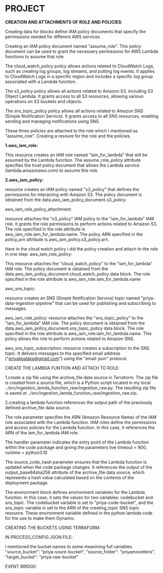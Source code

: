 # PROJECT


**CREATION AND ATTACHMENTS OF ROLE AND POLICIES**:

Creating data  for blocks define IAM policy documents that specify the permissions needed for different AWS services.

Creating an IAM policy document named "assume_role". This policy document can be used to grant the necessary permissions for AWS Lambda functions to assume that role.

The cloud_watch_policy policy allows actions related to CloudWatch Logs, such as creating log groups, log streams, and putting log events. It applies to CloudWatch Logs in a specific region and includes a specific log group associated with a Lambda function.

The s3_policy policy allows all actions related to Amazon S3, including S3 Object Lambda. It grants access to all S3 resources, allowing various operations on S3 buckets and objects.

The sns_topic_policy policy allows all actions related to Amazon SNS (Simple Notification Service). It grants access to all SNS resources, enabling sending and managing notifications using SNS.

These three policies are attached to the role which I mentioned as "assume_role".
Creating a resoure for the role and the policies.

**1.aws_iam_role:**

This resource creates an IAM role named "iam_for_lambda" that will be assumed by the Lambda function.
The assume_role_policy attribute specifies the trust policy document that allows the Lambda service (lambda.amazonaws.com) to assume this role.

**2.aws_iam_policy:**

resource creates an IAM policy named "s3_policy" that defines the permissions for interacting with Amazon S3.
The policy document is obtained from the data.aws_iam_policy_document.s3_policy.

aws_iam_role_policy_attachment:

resource attaches the "s3_policy" IAM policy to the "iam_for_lambda" IAM role.
It grants the role permissions to perform actions related to Amazon S3.
The role specified in the role attribute is aws_iam_role.iam_for_lambda.name.
The policy ARN specified in the policy_arn attribute is aws_iam_policy.s3_policy.arn.

Here in the cloud watch policy i did the policy creation and attach to the role in one step:
aws_iam_role_policy:

This resource attaches the "cloud_watch_policy" to the "iam_for_lambda" IAM role.
The policy document is obtained from the data.aws_iam_policy_document.cloud_watch_policy data block.
The role specified in the role attribute is aws_iam_role.iam_for_lambda.name


aws_sns_topic:

resource creates an SNS (Simple Notification Service) topic named "priya-data-ingestion-pipeline" that can be used for publishing and subscribing to messages.

aws_iam_role_policy:
resource attaches the "sns_topic_policy" to the "iam_for_lambda" IAM role.
The policy document is obtained from the data.aws_iam_policy_document.sns_topic_policy data block.
The role specified in the role attribute is aws_iam_role.iam_for_lambda.name.
This policy allows the role to perform actions related to Amazon SNS.

aws_sns_topic_subscription:
resource creates a subscription to the SNS topic.
It delivers messages to the specified email address ("priyakpalaka@gmail.com") using the "email-json" protocol.


CREATE THE LAMBDA FUNTION AND ATTACH TO ROLE:

1.create a zip file using the archive_file data source in Terraform. The zip file is created from a source file, which is a Python script located in my local ../src/ingestion_lamda_function_raw/ingestion_raw.py. The resulting zip file is saved at ../src/ingestion_lamda_function_raw/ingestion_raw.zip.

2.creating a lambda function references the output path of the previously defined archive_file data source.

The role parameter specifies the ARN (Amazon Resource Name) of the IAM role associated with the Lambda function. IAM roles define the permissions and access policies for the Lambda function. In this case, it references the ARN of the iam_for_lambda IAM role.

The handler parameter indicates the entry point of the Lambda function within the code package and giving the parameters live timeout = 900,
runtime = python3.10

The source_code_hash parameter ensures that the Lambda function is updated when the code package changes. It references the output of the output_base64sha256 attribute of the archive_file data source, which represents a hash value calculated based on the contents of the deployment package.

The environment block defines environment variables for the Lambda function. In this case, it sets the values for two variables: codebucket and sns_topic. The codebucket variable is set to "priya-code-bucket", and the sns_topic variable is set to the ARN of the creating_topic SNS topic resource.
These environment variable defined in the python lambda code for the use to make them Dynamic.

CREATING THE BUCKETS USING TERRAFORM:


IN PROCESS_CONFIG.JSON FILE:

I mentioned the bucket names to some meanining full variables.
    "source_bucket": "priya-soure-bucket",
    "source_folder": "priyamovielens",
    "target_bucket": "priya-raw-bucket"
    
EVENT BRIDGE:
    
    
 






